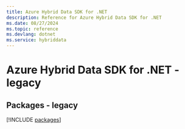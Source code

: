 ```yaml
---
title: Azure Hybrid Data SDK for .NET
description: Reference for Azure Hybrid Data SDK for .NET
ms.date: 08/27/2024
ms.topic: reference
ms.devlang: dotnet
ms.service: hybriddata
---
```

# Azure Hybrid Data SDK for .NET - legacy
## Packages - legacy
[!INCLUDE [packages](hybrid-data-index.md)]